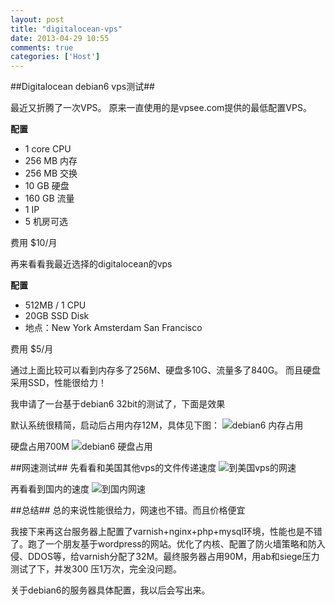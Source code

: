 ```yaml
---
layout: post
title: "digitalocean-vps"
date: 2013-04-29 10:55
comments: true
categories: ['Host']
---
```


##Digitalocean debian6 vps测试##

最近又折腾了一次VPS。 原来一直使用的是vpsee.com提供的最低配置VPS。

**配置**

* 1 core CPU
* 256 MB 内存
* 256 MB 交换
* 10 GB 硬盘
* 160 GB 流量
* 1 IP
* 5 机房可选

费用 $10/月

再来看看我最近选择的digitalocean的vps

**配置**

* 512MB / 1 CPU
* 20GB SSD Disk
* 地点：New York  Amsterdam  San Francisco

费用  $5/月

<!--more-->

通过上面比较可以看到内存多了256M、硬盘多10G、流量多了840G。
而且硬盘采用SSD，性能很给力！

我申请了一台基于debian6 32bit的测试了，下面是效果

默认系统很精简，启动后占用内存12M，具体见下图：
![debian6 内存占用](http://farm8.staticflickr.com/7048/8691651426_83dbc54a9c_b.jpg)

硬盘占用700M
![debian6 硬盘占用](http://farm9.staticflickr.com/8536/8690532229_4a3395dc6e_z.jpg)

##网速测试##
先看看和美国其他vps的文件传递速度
![到美国vps的网速](http://farm8.staticflickr.com/7045/8691651836_9f52659248_c.jpg)

再看看到国内的速度
![到国内网速](http://farm8.staticflickr.com/7045/8690532089_2b0987a779_c.jpg)

##总结##
总的来说性能很给力，网速也不错。而且价格便宜

我接下来再这台服务器上配置了varnish+nginx+php+mysql环境，性能也是不错了。跑了一个朋友基于wordpress的网站。优化了内核、配置了防火墙策略和防入侵、DDOS等，给varnish分配了32M。最终服务器占用90M，用ab和siege压力测试了下，并发300 压1万次，完全没问题。

关于debian6的服务器具体配置，我以后会写出来。
